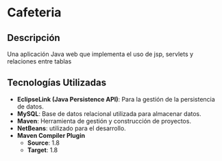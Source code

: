 # Cafeteria

## Descripción
Una aplicación Java web que implementa el uso de jsp, servlets y relaciones entre tablas

## Tecnologías Utilizadas
- **EclipseLink (Java Persistence API)**: Para la gestión de la persistencia de datos.
- **MySQL**: Base de datos relacional utilizada para almacenar datos.
- **Maven**: Herramienta de gestión y construcción de proyectos.
- **NetBeans**: utilizado para el desarrollo.
- **Maven Compiler Plugin**
  - **Source**: 1.8
  - **Target**: 1.8


